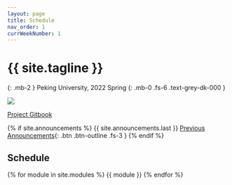 ```yaml
---
layout: page
title: Schedule
nav_order: 1
currWeekNumber: 1
---
```


# {{ site.tagline }}
{: .mb-2 }
Peking University, 2022 Spring
{: .mb-0 .fs-6 .text-grey-dk-000 }

<img src="/sp22/assets/images/pkuos-pure.svg">

<p>
<a href="https://flyingpig-1.gitbook.io/pintos_v1/" class="btn btn-purple">Project Gitbook</a>
</p>

{% if site.announcements %}
{{ site.announcements.last }}
[Previous Announcements](announcements.md){: .btn .btn-outline .fs-3 }
{% endif %}

## Schedule
{% for module in site.modules %}
<a name="week-{{module.weekNumber}}"></a>
{{ module }}
{% endfor %}
